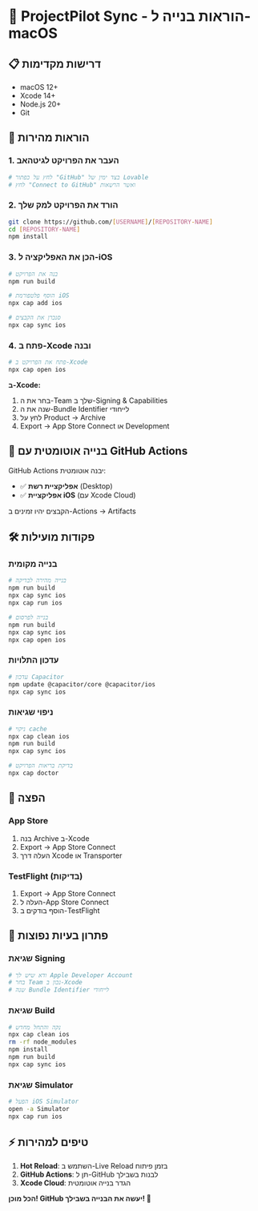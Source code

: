 # 🍎 ProjectPilot Sync - הוראות בנייה ל-macOS

## 📋 דרישות מקדימות
- macOS 12+ 
- Xcode 14+
- Node.js 20+
- Git

## 🚀 הוראות מהירות

### 1. העבר את הפרויקט לגיטהאב
```bash
# לחץ על כפתור "GitHub" בצד ימין של Lovable
# לחץ "Connect to GitHub" ואשר הרשאות
```

### 2. הורד את הפרויקט למק שלך
```bash
git clone https://github.com/[USERNAME]/[REPOSITORY-NAME]
cd [REPOSITORY-NAME]
npm install
```

### 3. הכן את האפליקציה ל-iOS
```bash
# בנה את הפרויקט
npm run build

# הוסף פלטפורמת iOS
npx cap add ios

# סנכרן את הקבצים
npx cap sync ios
```

### 4. פתח ב-Xcode ובנה
```bash
# פתח את הפרויקט ב-Xcode
npx cap open ios
```

**ב-Xcode:**
1. בחר את ה-Team שלך ב-Signing & Capabilities
2. שנה את ה-Bundle Identifier לייחודי
3. לחץ על Product → Archive
4. Export → App Store Connect או Development

## 🔄 בנייה אוטומטית עם GitHub Actions

GitHub Actions יבנה אוטומטית:
- ✅ **אפליקציית רשת** (Desktop)
- ✅ **אפליקציית iOS** (עם Xcode Cloud)

הקבצים יהיו זמינים ב-Actions → Artifacts

## 🛠️ פקודות מועילות

### בנייה מקומית
```bash
# בנייה מהירה לבדיקה
npm run build
npx cap sync ios
npx cap run ios

# בנייה לפרסום
npm run build
npx cap sync ios
npx cap open ios
```

### עדכון התלויות
```bash
# עדכון Capacitor
npm update @capacitor/core @capacitor/ios
npx cap sync ios
```

### ניפוי שגיאות
```bash
# ניקוי cache
npx cap clean ios
npm run build
npx cap sync ios

# בדיקת בריאות הפרויקט
npx cap doctor
```

## 📱 הפצה

### App Store
1. בנה Archive ב-Xcode
2. Export → App Store Connect
3. העלה דרך Xcode או Transporter

### TestFlight (בדיקות)
1. Export → App Store Connect
2. העלה ל-App Store Connect
3. הוסף בודקים ב-TestFlight

## 🚨 פתרון בעיות נפוצות

### שגיאת Signing
```bash
# ודא שיש לך Apple Developer Account
# בחר Team נכון ב-Xcode
# שנה Bundle Identifier לייחודי
```

### שגיאת Build
```bash
# נקה והתחל מחדש
npx cap clean ios
rm -rf node_modules
npm install
npm run build
npx cap sync ios
```

### שגיאת Simulator
```bash
# הפעל iOS Simulator
open -a Simulator
npx cap run ios
```

## ⚡ טיפים למהירות

1. **Hot Reload**: השתמש ב-Live Reload בזמן פיתוח
2. **GitHub Actions**: תן ל-GitHub לבנות בשבילך
3. **Xcode Cloud**: הגדר בנייה אוטומטית

**הכל מוכן! GitHub יעשה את הבנייה בשבילך! 🎉**